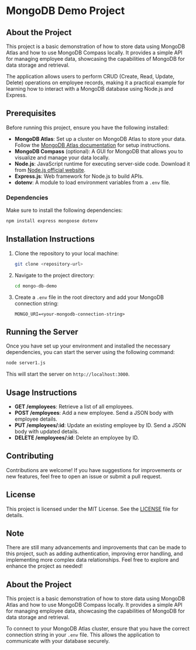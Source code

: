 # MongoDB Demo Project

## About the Project
This project is a basic demonstration of how to store data using MongoDB Atlas and how to use MongoDB Compass locally. It provides a simple API for managing employee data, showcasing the capabilities of MongoDB for data storage and retrieval. 

The application allows users to perform CRUD (Create, Read, Update, Delete) operations on employee records, making it a practical example for learning how to interact with a MongoDB database using Node.js and Express.

## Prerequisites
Before running this project, ensure you have the following installed:
- **MongoDB Atlas**: Set up a cluster on MongoDB Atlas to store your data. Follow the [MongoDB Atlas documentation](https://docs.atlas.mongodb.com/getting-started/) for setup instructions.
- **MongoDB Compass** (optional): A GUI for MongoDB that allows you to visualize and manage your data locally.
- **Node.js**: JavaScript runtime for executing server-side code. Download it from [Node.js official website](https://nodejs.org/).
- **Express.js**: Web framework for Node.js to build APIs.
- **dotenv**: A module to load environment variables from a `.env` file.

### Dependencies
Make sure to install the following dependencies:
```bash
npm install express mongoose dotenv
```

## Installation Instructions
1. Clone the repository to your local machine:
   ```bash
   git clone <repository-url>
   ```
2. Navigate to the project directory:
   ```bash
   cd mongo-db-demo
   ```
3. Create a `.env` file in the root directory and add your MongoDB connection string:
   ```
   MONGO_URI=<your-mongodb-connection-string>
   ```

## Running the Server
Once you have set up your environment and installed the necessary dependencies, you can start the server using the following command:
```bash
node server1.js
```
This will start the server on `http://localhost:3000`.

## Usage Instructions
- **GET /employees**: Retrieve a list of all employees.
- **POST /employees**: Add a new employee. Send a JSON body with employee details.
- **PUT /employees/:id**: Update an existing employee by ID. Send a JSON body with updated details.
- **DELETE /employees/:id**: Delete an employee by ID.

## Contributing
Contributions are welcome! If you have suggestions for improvements or new features, feel free to open an issue or submit a pull request.

## License
This project is licensed under the MIT License. See the [LICENSE](LICENSE) file for details.

## Note
There are still many advancements and improvements that can be made to this project, such as adding authentication, improving error handling, and implementing more complex data relationships. Feel free to explore and enhance the project as needed!

## About the Project
This project is a basic demonstration of how to store data using MongoDB Atlas and how to use MongoDB Compass locally. It provides a simple API for managing employee data, showcasing the capabilities of MongoDB for data storage and retrieval. 

To connect to your MongoDB Atlas cluster, ensure that you have the correct connection string in your `.env` file. This allows the application to communicate with your database securely.

